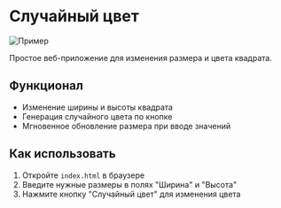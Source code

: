# Случайный цвет

![Пример]("C:\Screenshots\Square.png")

Простое веб-приложение для изменения размера и цвета квадрата.

## Функционал
- Изменение ширины и высоты квадрата
- Генерация случайного цвета по кнопке
- Мгновенное обновление размера при вводе значений

## Как использовать
1. Откройте `index.html` в браузере
2. Введите нужные размеры в полях "Ширина" и "Высота"
3. Нажмите кнопку "Случайный цвет" для изменения цвета
